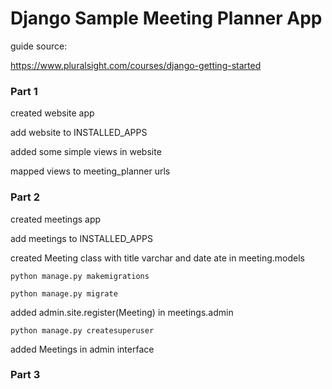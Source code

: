 # Django Sample Meeting Planner App

guide source:

https://www.pluralsight.com/courses/django-getting-started

### Part 1
created website app

add website to INSTALLED_APPS

added some simple views in website

mapped views to meeting_planner urls

### Part 2
created meetings app

add meetings to INSTALLED_APPS

created Meeting class with title varchar and date ate in meeting.models

`python manage.py makemigrations`

`python manage.py migrate`

added admin.site.register(Meeting) in meetings.admin

`python manage.py createsuperuser`

added Meetings in admin interface

### Part 3

